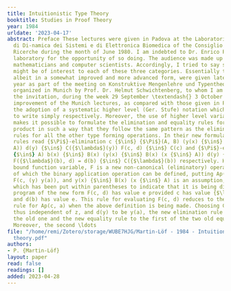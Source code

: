 ```yaml
---
title: Intuitionistic Type Theory
booktitle: Studies in Proof Theory
year: 1984
urldate: '2023-04-17'
abstract: Preface These lectures were given in Padova at the Laboratorio per Ricerche
  di Di-namica dei Sistemi e di Elettronica Biomedica of the Consiglio Nazionale delle
  Ricerche during the month of June 1980. I am indebted to Dr. Enrico Pagello of that
  laboratory for the opportunity of so doing. The audience was made up by philosophers,
  mathematicians and computer scientists. Accordingly, I tried to say something which
  might be of interest to each of these three categories. Essentially the same lectures,
  albeit in a somewhat improved and more advanced form, were given later in the same
  year as part of the meeting on Konstruktive Mengenlehre und Typentheorie which was
  organized in Munich by Prof. Dr. Helmut Schwichtenberg, to whom I am indebted for
  the invitation, during the week 29 September \textendash{} 3 October 1980. The main
  improvement of the Munich lectures, as compared with those given in Padova, was
  the adoption of a systematic higher level (Ger. Stufe) notation which allows me
  to write simply respectively. Moreover, the use of higher level variables and constants
  makes it possible to formulate the elimination and equality rules for the cartesian
  product in such a way that they follow the same pattern as the elimination and equality
  rules for all the other type forming operations. In their new formulation, these
  rules read {$\Pi$}-elimination c {$\in$} {$\Pi$}(A, B) (y(x) {$\in$} B(x) (x {$\in$}
  A)) d(y) {$\in$} C({$\lambda$}(y)) F(c, d) {$\in$} C(c) and {$\Pi$}-equality (x
  {$\in$} A) b(x) {$\in$} B(x) (y(x) {$\in$} B(x) (x {$\in$} A)) d(y) {$\in$} C({$\lambda$}(y))
  F({$\lambda$}(b), d) = d(b) {$\in$} C({$\lambda$}(b)) respectively. Here y is a
  bound function variable, F is a new non-canonical (eliminatory) operator by means
  of which the binary application operation can be defined, putting Ap(c, a) {$\equiv$}
  F(c, (y) y(a)), and y(x) {$\in$} B(x) (x {$\in$} A) is an assumption, itself hypothetical,
  which has been put within parentheses to indicate that it is being discharged. A
  program of the new form F(c, d) has value e provided c has value {$\lambda$}(b)
  and d(b) has value e. This rule for evaluating F(c, d) reduces to the lazy evaluation
  rule for Ap(c, a) when the above definition is being made. Choosing C(z) to be B(a),
  thus independent of z, and d(y) to be y(a), the new elimination rule reduces to
  the old one and the new equality rule to the first of the two old equality rules.
  Moreover, the second \ldots
file: "/home/remi/Zotero/storage/WUBE7HJG/Martin-Löf - 1984 - Intuitionistic type
  theory.pdf"
authors:
- P. {Martin-Löf}
layout: paper
read: false
readings: []
added: 2023-04-28
---
```

